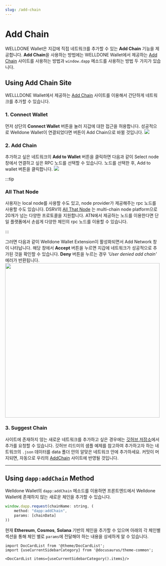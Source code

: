 ```yaml
---
slug: /add-chain
---
```


# Add Chain

WELLDONE Wallet은 지갑에 직접 네트워크를 추가할 수 있는 **Add Chain** 기능을 제공합니다. **Add Chain**을 사용하는 방법에는 WELLDONE Wallet에서 제공하는 [Add Chain](https://addchain.welldonestake.io/ethereum) 사이트를 사용하는 방법과 `window.dapp` 메소드를 사용하는 방법 두 가지가 있습니다.

## Using Add Chain Site

WELLLDONE Wallet에서 제공하는 [Add Chain](https://addchain.welldonestake.io/ethereum) 사이트를 이용해서 간단하게 네트워크를 추가할 수 있습니다.

### 1. Connect Wallet

먼저 상단의 **Connect Wallet** 버튼을 눌러 지갑에 대한 접근을 허용합니다. 성공적으로 Welldone Wallet이 연결되었다면 버튼이 Add Chain으로 바뀔 것입니다.
<img src='https://user-images.githubusercontent.com/70956926/177306163-75894ccd-b76e-429c-bb66-64e8976b6773.png' />

### 2. Add Chain

추가하고 싶은 네트워크의 **Add to Wallet** 버튼을 클릭하면 다음과 같이 Select node 창에서 연결하고 싶은 RPC 노드를 선택할 수 있습니다. 노드를 선택한 후, Add to wallet 버튼을 클릭합니다.
<img src='https://user-images.githubusercontent.com/70956926/177305919-4e3a5193-2555-4cf1-9356-87d3359a24e8.png' />

:::tip

### All That Node

사용자는 local node를 사용할 수도 있고, node provider가 제공해주는 rpc 노드를 사용할 수도 있습니다. DSRV의 [All That Node](https://docs.allthatnode.com/) 는 multi-chain node platform으로 20개가 넘는 다양한 프로토콜을 지원합니다. ATN에서 제공하는 노드를 이용한다면 단일 플랫폼에서 손쉽게 다양한 체인의 rpc 노드를 이용할 수 있습니다.

:::

그러면 다음과 같이 Welldone Wallet Extension이 활성화되면서 Add Network 창이 나타납니다. 해당 창에서 **Accept** 버튼을 누르면 지갑에 네트워크가 성공적으로 추가된 것을 확인할 수 있습니다. **Deny** 버튼을 누르는 경우 _'User denied add chain'_ 에러가 반환됩니다.
<img src='https://user-images.githubusercontent.com/70956926/177306368-292f4e11-2f09-4dab-a304-a43a3c460693.png' width='500' />

### 3. Suggest Chain

사이트에 존재하지 않는 새로운 네트워크를 추가하고 싶은 경우에는 [깃허브 저장소](https://github.com/dsrvlabs/wds-addchain-data-list)에서 추가를 요청할 수 있습니다.
깃허브 리드미의 샘플 예제를 참고하여 추가하고자 하는 네트워크의 `.json` 데이터를 data 폴더 안의 알맞은 네트워크 안에 추가하세요. 커밋이 머지되면, 자동으로 우리의 [AddChain]("https://addchain.welldonestake.io/ethereum") 사이트에 반영될 것입니다.

---

## Using `dapp:addChain` Method

Welldone Wallet의 `dapp:addChain` 메소드를 이용하면 프론트엔드에서 Welldone Wallet에 존재하지 않는 새로운 체인을 추가할 수 있습니다.

```javascript
window.dapp.request(chainName: string, (
    method: "dapp:addChain",
    params: [chainData]
))
```

현재 **Ethereum**, **Cosmos**, **Solana** 기반의 체인을 추가할 수 있으며 아래의 각 체인별 섹션을 통해 체인 별로 `params`에 전달해야 하는 내용을 상세하게 알 수 있습니다.

```mdx-code-block
import DocCardList from '@theme/DocCardList';
import {useCurrentSidebarCategory} from '@docusaurus/theme-common';

<DocCardList items={useCurrentSidebarCategory().items}/>
```
